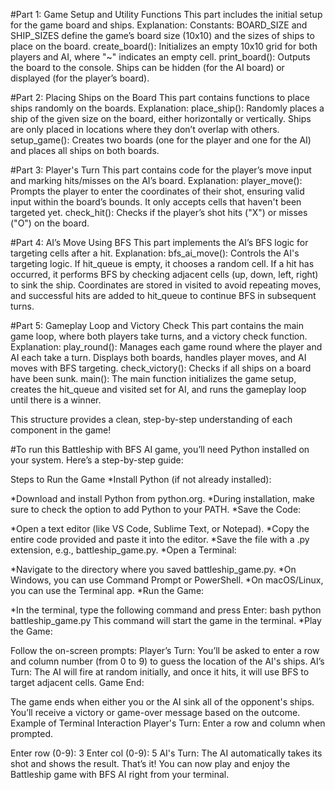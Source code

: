 #Part 1: Game Setup and Utility Functions
This part includes the initial setup for the game board and ships.
     Explanation:
Constants: BOARD_SIZE and SHIP_SIZES define the game’s board size (10x10) and the sizes of ships to place on the board.
create_board(): Initializes an empty 10x10 grid for both players and AI, where "~" indicates an empty cell.
print_board(): Outputs the board to the console. Ships can be hidden (for the AI board) or displayed (for the player’s board).


#Part 2: Placing Ships on the Board
This part contains functions to place ships randomly on the boards.
     Explanation:
place_ship(): Randomly places a ship of the given size on the board, either horizontally or vertically. Ships are only placed in locations where they don’t overlap with others.
setup_game(): Creates two boards (one for the player and one for the AI) and places all ships on both boards.


#Part 3: Player's Turn
This part contains code for the player’s move input and marking hits/misses on the AI’s board.
    Explanation:
player_move(): Prompts the player to enter the coordinates of their shot, ensuring valid input within the board’s bounds. It only accepts cells that haven't been targeted yet.
check_hit(): Checks if the player’s shot hits ("X") or misses ("O") on the board.


#Part 4: AI’s Move Using BFS
This part implements the AI’s BFS logic for targeting cells after a hit.
    Explanation:
bfs_ai_move(): Controls the AI's targeting logic.
If hit_queue is empty, it chooses a random cell.
If a hit has occurred, it performs BFS by checking adjacent cells (up, down, left, right) to sink the ship.
Coordinates are stored in visited to avoid repeating moves, and successful hits are added to hit_queue to continue BFS in subsequent turns.


#Part 5: Gameplay Loop and Victory Check
This part contains the main game loop, where both players take turns, and a victory check function.
    Explanation:
play_round(): Manages each game round where the player and AI each take a turn.
Displays both boards, handles player moves, and AI moves with BFS targeting.
check_victory(): Checks if all ships on a board have been sunk.
main(): The main function initializes the game setup, creates the hit_queue and visited set for AI, and runs the gameplay loop until there is a winner.

This structure provides a clean, step-by-step understanding of each component in the game!





#To run this Battleship with BFS AI game, you’ll need Python installed on your system. Here’s a step-by-step guide:

Steps to Run the Game
*Install Python (if not already installed):

*Download and install Python from python.org.
*During installation, make sure to check the option to add Python to your PATH.
*Save the Code:

*Open a text editor (like VS Code, Sublime Text, or Notepad).
*Copy the entire code provided and paste it into the editor.
*Save the file with a .py extension, e.g., battleship_game.py.
*Open a Terminal:

*Navigate to the directory where you saved battleship_game.py.
*On Windows, you can use Command Prompt or PowerShell.
*On macOS/Linux, you can use the Terminal app.
*Run the Game:

*In the terminal, type the following command and press Enter:
bash
python battleship_game.py
This command will start the game in the terminal.
*Play the Game:

Follow the on-screen prompts:
Player’s Turn: You’ll be asked to enter a row and column number (from 0 to 9) to guess the location of the AI's ships.
AI’s Turn: The AI will fire at random initially, and once it hits, it will use BFS to target adjacent cells.
Game End:

The game ends when either you or the AI sink all of the opponent's ships.
You’ll receive a victory or game-over message based on the outcome.
Example of Terminal Interaction
Player's Turn: Enter a row and column when prompted.


Enter row (0-9): 3
Enter col (0-9): 5
AI's Turn: The AI automatically takes its shot and shows the result.
That’s it! You can now play and enjoy the Battleship game with BFS AI right from your terminal.
